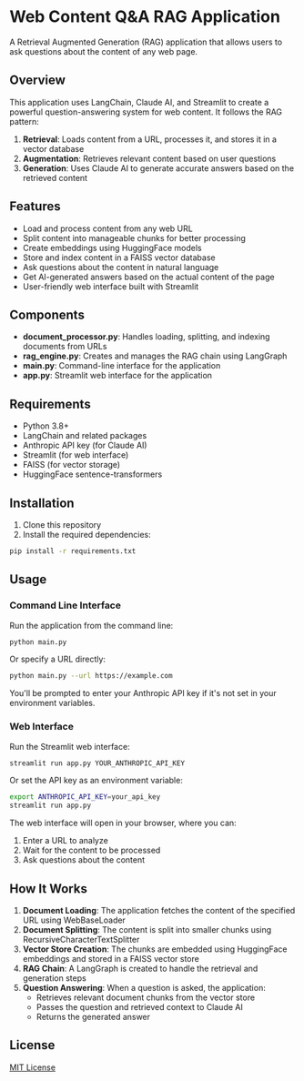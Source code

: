 # Web Content Q&A RAG Application

A Retrieval Augmented Generation (RAG) application that allows users to ask questions about the content of any web page.

## Overview

This application uses LangChain, Claude AI, and Streamlit to create a powerful question-answering system for web content. It follows the RAG pattern:

1. **Retrieval**: Loads content from a URL, processes it, and stores it in a vector database
2. **Augmentation**: Retrieves relevant content based on user questions
3. **Generation**: Uses Claude AI to generate accurate answers based on the retrieved content

## Features

- Load and process content from any web URL
- Split content into manageable chunks for better processing
- Create embeddings using HuggingFace models
- Store and index content in a FAISS vector database
- Ask questions about the content in natural language
- Get AI-generated answers based on the actual content of the page
- User-friendly web interface built with Streamlit

## Components

- **document_processor.py**: Handles loading, splitting, and indexing documents from URLs
- **rag_engine.py**: Creates and manages the RAG chain using LangGraph
- **main.py**: Command-line interface for the application
- **app.py**: Streamlit web interface for the application

## Requirements

- Python 3.8+
- LangChain and related packages
- Anthropic API key (for Claude AI)
- Streamlit (for web interface)
- FAISS (for vector storage)
- HuggingFace sentence-transformers

## Installation

1. Clone this repository
2. Install the required dependencies:

```bash
pip install -r requirements.txt
```

## Usage

### Command Line Interface

Run the application from the command line:

```bash
python main.py
```

Or specify a URL directly:

```bash
python main.py --url https://example.com
```

You'll be prompted to enter your Anthropic API key if it's not set in your environment variables.

### Web Interface

Run the Streamlit web interface:

```bash
streamlit run app.py YOUR_ANTHROPIC_API_KEY
```

Or set the API key as an environment variable:

```bash
export ANTHROPIC_API_KEY=your_api_key
streamlit run app.py
```

The web interface will open in your browser, where you can:
1. Enter a URL to analyze
2. Wait for the content to be processed
3. Ask questions about the content

## How It Works

1. **Document Loading**: The application fetches the content of the specified URL using WebBaseLoader
2. **Document Splitting**: The content is split into smaller chunks using RecursiveCharacterTextSplitter
3. **Vector Store Creation**: The chunks are embedded using HuggingFace embeddings and stored in a FAISS vector store
4. **RAG Chain**: A LangGraph is created to handle the retrieval and generation steps
5. **Question Answering**: When a question is asked, the application:
   - Retrieves relevant document chunks from the vector store
   - Passes the question and retrieved context to Claude AI
   - Returns the generated answer

## License

[MIT License](LICENSE)

